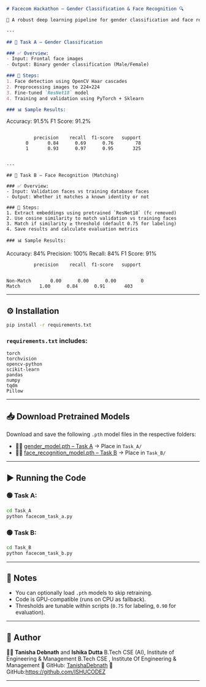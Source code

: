

```markdown
# Facecom Hackathon – Gender Classification & Face Recognition 🔍

🚀 A robust deep learning pipeline for gender classification and face recognition under adverse visual conditions, using the FACECOM dataset.

---

## 🧠 Task A – Gender Classification

### ✅ Overview:
- Input: Frontal face images
- Output: Binary gender classification (Male/Female)

### 🔧 Steps:
1. Face detection using OpenCV Haar cascades
2. Preprocessing images to 224×224
3. Fine-tuned `ResNet18` model
4. Training and validation using PyTorch + Sklearn

### 📊 Sample Results:

```

Accuracy: 91.5%
F1 Score: 91.2%

```

          precision    recall  f1-score   support
       0       0.84      0.69      0.76        78
       1       0.93      0.97      0.95       325
```

```

---

## 🧠 Task B – Face Recognition (Matching)

### ✅ Overview:
- Input: Validation faces vs training database faces
- Output: Whether it matches a known identity or not

### 🔧 Steps:
1. Extract embeddings using pretrained `ResNet18` (fc removed)
2. Use cosine similarity to match validation vs training faces
3. Match if similarity ≥ threshold (default 0.75 for labeling)
4. Save results and calculate evaluation metrics

### 📊 Sample Results:

```

Accuracy: 84%
Precision: 100%
Recall: 84%
F1 Score: 91%

```
          precision    recall  f1-score   support


Non-Match       0.00      0.00      0.00         0
Match       1.00      0.84      0.91       403

````

---

## ⚙️ Installation

```bash
pip install -r requirements.txt
````

### `requirements.txt` includes:

```
torch
torchvision
opencv-python
scikit-learn
pandas
numpy
tqdm
Pillow
```

---

## 📥 Download Pretrained Models

Download and save the following `.pth` model files in the respective folders:

* 🧑‍🦰 [gender\_model.pth – Task A](https://drive.google.com/file/d/1ChcBiq-dpOjkJcRyXu18S-uMxC8LpkXR/view?usp=sharing) → Place in `Task_A/`
* 🧑‍🦱 [face\_recognition\_model.pth – Task B](https://drive.google.com/file/d/1Xkwl3xrfl2MUC5zJWC9XZRfP3pOuwvBR/view?usp=sharing) → Place in `Task_B/`

---

## ▶️ Running the Code

### 🟢 Task A:

```bash
cd Task_A
python facecom_task_a.py
```

### 🟢 Task B:

```bash
cd Task_B
python facecom_task_b.py
```

---

## 🧾 Notes

* You can optionally load `.pth` models to skip retraining.
* Code is GPU-compatible (runs on CPU as fallback).
* Thresholds are tunable within scripts (`0.75` for labeling, `0.90` for evaluation).

---

## 🙌 Author

👩‍💻 **Tanisha Debnath** and **Ishika Dutta**
B.Tech CSE (AI), Institute of Engineering & Management
B.Tech CSE , Institute Of Engineering & Management 
🔗 GitHub: [TanishaDebnath](https://github.com/TanishaDebnath)
🔗 GitHub:https://github.com/ISHUCODEZ


---

```

